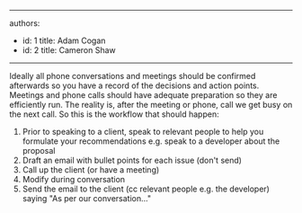 

---
authors:
  - id: 1
    title: Adam Cogan
  - id: 2
    title: Cameron Shaw
---




<span class='intro'> <p>Ideally all phone conversations and meetings should be confirmed afterwards so you have a record of the decisions and action points. Meetings and phone calls should have adequate preparation so they are efficiently run. The reality is, after the meeting or phone, call we get busy on the next call. So this is the workflow that should happen&#58;</p> </span>

<ol>
<li>Prior to speaking to a client, speak to relevant people to help you formulate your recommendations e.g. speak to a developer about the proposal 
<li>Draft an email with bullet points for each issue (don't send) 
<li>Call up the client (or have a meeting) 
<li>Modify during conversation 
<li>Send the email to the client (cc relevant people e.g. the developer) saying &quot;As per our conversation...&quot;</li></ol>


